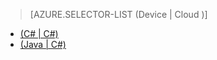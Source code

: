 > [AZURE.SELECTOR-LIST (Device | Cloud )]
- [(C# | C#)](../articles/iot-hub-csharp-csharp-getstarted.md)
- [(Java | C#)](../articles/iot-hub-java-csharp-getstarted.md)